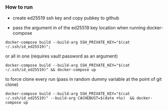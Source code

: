 ### How to run

* create ed25519 ssh key and copy pubkey to github

* pass the argument in of the ed25519 key location when running docker-compose


`docker-compose build --build-arg SSH_PRIVATE_KEY="$(cat ~/.ssh/id_ed25519)";`

or all in one (requires vault password as an argument)

`docker-compose build --build-arg SSH_PRIVATE_KEY="$(cat ~/.ssh/id_ed25519)" && docker-compose up`

to force clone every run (pass in random dummy variable at the point of git clone)

`docker-compose build --build-arg SSH_PRIVATE_KEY="$(cat ~/.ssh/id_ed25519)" --build-arg CACHEBUST=$(date +%s)  && docker-compose up`